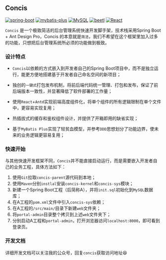 ## Concis 

[![spring-boot](https://img.shields.io/badge/spring--boot-2.6.4-green.svg)](https://spring.io/projects/spring-boot) [![mybatis-plus](https://img.shields.io/badge/mybatis--plus-3.5.2-blue.svg)](https://baomidou.com/) [![MySQL](https://img.shields.io/badge/MySQL-5.7-9cf.svg)](https://www.mysql.com/) [![beetl](https://img.shields.io/badge/antd-4.20.0-red.svg)](https://ant.design/index-cn) [![React](https://img.shields.io/badge/React-17.0.0-yellow.svg)](https://reactjs.org/)

`Concis` 是一个极致简洁的后台管理系统快速开发脚手架，技术栈采用Spring Boot + Ant Design Pro，Concis 的本意就是`简洁`，我们不希望在这个框架里加入过多的功能，只想把后台管理系统所必须的功能做到极致。



### 设计特点

- `Concis`以依赖的方式嵌入到开发者自己的Spring Boot项目中，而不是独立运行，能更方便地搭建基于开发者自己命名空间的新项目；

- 独创的`一键式`打包发布机制，将前后端代码统一管理、打包和发布，保证了前后端版本一致性，并显著降低了软件部署的工作量；

- 使用`React`+`Antd`实现前端高度组件化，将单个组件的所有逻辑限制在单个文件中，更容易实现复用；

- 热插拔式的缓存和鉴权组件设计，并提供了开箱即用的缺省实现；

- 基于`MyBatis Plus`实现了轻贫血模型，并参考`DDD`思想划分了功能边界，使未来的业务逻辑更容易复用；

  

### 快速开始

与其他快速开发框架不同，`Concis`并不能直接启动运行，而是需要嵌入开发者自己的业务工程，具体方法如下：

1. 使用`Git`拉取`concis-parent`源代码到本地；
2. 使用`Maven`分别`instlal`安装`concis-kernel`和`concis-sys`模块；
3. 新建一个Spring Boot工程（后简称A），并将`init.sql`初始化到`MySQL`数据库；
4. 在A工程的`pom.xml`文件中引入`concis-sys`依赖；
5. 在A工程的`/src/main/`目录下新建`web`文件夹；
6. 将`portal-admin`目录整个拷贝到上述`web`文件夹下；
7. 分别启动A工程和`portal-admin`，打开浏览器访问`localhost:8000`，即可看到登录页。



### 开发文档

详细开发文档可以关注我的公众号，回复`concis`获取访问地址:laughing:



